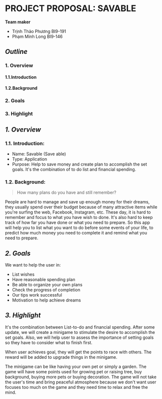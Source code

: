 # PROJECT PROPOSAL: SAVABLE

**Team maker**
- Trịnh Thảo Phương BI9-191
- Phạm Minh Long BI9-146

## *Outline*
### 1. Overview
#### 1.1.Introduction
#### 1.2.Background
### 2. Goals
### 3. Highlight
  
## *1. Overview*

### 1.1. Introduction:
  
- Name: Savable (Save able)
- Type: Application
- Purpose: Help to save money and create plan to accomplish the set goals. It's the combination of to do list and financial spending.

### 1.2. Background:
   
   > How many plans do you have and still remember?
   
  People are hard to manage and save up enough money for their dreams, they usually spend over their budget because of many attractive items while you're surfing the web, Facebook, Instagram, etc.
  These day, it is hard to remember and focus to what you have wish to done. It's also hard to keep track of how far you have done or what you need to prepare. So this app will help you to list what you want to do before some events of your life, to predict how much money you need to complete it and remind what you need to prepare.
   
## *2. Goals*
We want to help the user in: 
- List wishes
- Have reasonable spending plan
- Be able to organize your own plans
- Check the progress of completion
- Our tips work successful
- Motivation to help achieve dreams

## *3. Highlight*
It's the combination between List-to-do and financial spending. After some update, we will create a minigame to stimulate the desire to accomplish the set goals. Also, we will help user to assess the importance of setting goals so they have to consider what to finish first.

When user achieves goal, they will get the points to race with others. The reward will be added to upgrade things in the minigame.

The minigame can be like having your own pet or simply a garden. The game will have some points used for growing pet or raising tree, buy background, buying more pets or buying decoration. The game will not take the user's time and bring peaceful atmosphere because we don't want user focuses too much on the game and they need time to relax and free the mind.
